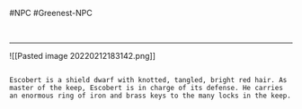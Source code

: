 #NPC #Greenest-NPC 

<br>

----
![[Pasted image 20220212183142.png]]
```ad-npcdesc

Escobert is a shield dwarf with knotted, tangled, bright red hair. As master of the keep, Escobert is in charge of its defense. He carries an enormous ring of iron and brass keys to the many locks in the keep.
```